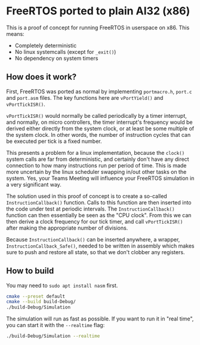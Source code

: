 # FreeRTOS ported to plain AI32 (x86)

This is a proof of concept for running FreeRTOS in userspace on x86. This means:
 - Completely deterministic
 - No linux systemcalls (except for ```_exit()```)
 - No dependency on system timers

## How does it work?

First,  FreeRTOS  was  ported  as  normal  by  implementing  ```portmacro.h```,
```port.c```   and   ```port.asm```  files.  The   key   functions   here   are
```vPortYield()``` and ```vPortTickISR()```.

```vPortTickISR()```  would   normally   be  called  periodically  by  a  timer
interrupt, and  normally, on micro controllers, the timer interrupt's frequency
would be derived either directly  from  the  system  clock, or at least be some
multiple of the  system clock. In other words, the number of instruction cycles
that can be executed per tick is a fixed number.

This presents a problem for a linux implementation, because  the  ```clock()```
system calls are far from  deterministic,  and  certainly don't have any direct
connection to how many instructions run per period of time.  This  is made more
uncertain  by  the  linux scheduler swapping in/out other tasks on the  system.
Yes,  your  Teams Meeting will influence your FreeRTOS  simulation  in  a  very
significant way.

The  solution  used  in  this  proof  of  concept  is  to  create  a  so-called
```InstructionCallback()``` function.  Calls to this function are then inserted
into the code under test at periodic intervals. The ```InstructionCallback()```
function can then essentially be seen as the "CPU clock". From this we can then
derive a clock frequency for  our  tick  timer,  and  call ```vPortTickISR()```
after making the appropriate number of divisions.

Because  ```InstructionCallback()```  can  be  inserted  anywhere,  a  wrapper,
```InstructionCallback_Safe()```, needed to be written in assembly which  makes
sure to  push  and  restore  all state, so that we don't clobber any registers.

## How to build

You may need to ```sudo apt install nasm``` first.

```sh
cmake --preset default
cmake --build build-Debug/
./build-Debug/Simulation
```

The simulation will run as  fast  as  possible.  If you want to run it in "real
time", you can start it with the ```--realtime``` flag:

```sh
./build-Debug/Simulation --realtime
```
